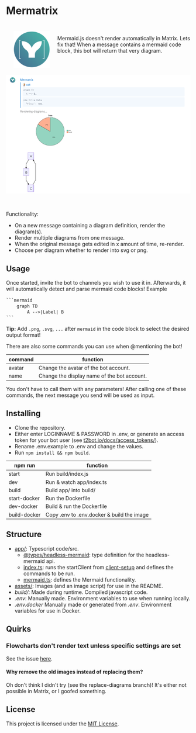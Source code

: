 # Mermatrix


<span>
<img src="assets/mermatrix.png" align="left" style="width:100px;height: 100px; margin: 20px;">
<br>

Mermaid.js doesn't render automatically in Matrix. Lets fix that!
When a message contains a mermaid code block, this bot will return that very diagram.
</span>

&nbsp;&nbsp;&nbsp;

<img src="assets/screenshot.png" clear="left" alt="A screenshot of Mermatrix in action" />

&nbsp;

Functionality:
- On a new message containing a diagram definition, render the diagram(s).
- Render multiple diagrams from one message.
- When the original message gets edited in x amount of time, re-render.
- Choose per diagram whether to render into svg or png.

## Usage
Once started, invite the bot to channels you wish to use it in.
Afterwards, it will automatically detect and parse mermaid code blocks! Example

    ```mermaid
        graph TD
            A -->|Label| B
    ```

**Tip:** Add `.png`, `.svg`, `...` after `mermaid` in the code block to select the desired output format!

There are also some commands you can use when @mentioning the bot!

| command |                  function                   |
| ------- | ------------------------------------------- |
| avatar  | Change the avatar of the bot account.       |
| name    | Change the display name of the bot account. |

You don't have to call them with any parameters!
After calling one of these commands, the next message you send will be used as input.

## Installing
- Clone the repository.
- Either enter LOGINNAME & PASSWORD in .env, or generate an access token for your bot user (see [t2bot.io/docs/access_tokens/](https://t2bot.io/docs/access_tokens/)).
- Rename .env.example to .env and change the values.
- Run `npm install && npm build`.


|    npm run   |                   function                 |
| ------------ | ------------------------------------------ |
| start        | Run build/index.js                         |
| dev          | Run & watch app/index.ts                   |
| build        | Build app/ into build/                     |
| start-docker | Run the Dockerfile                         |
| dev-docker   | Build & run the Dockerfile                 |
| build-docker | Copy .env to .env.docker & build the image |

## Structure
- [app/](app/): Typescript code/src.
    - [@types/headless-mermaid](app/%40types/headless-mermaid/): type definition for the headless-mermaid api.
    - [index.ts](app/index.ts): runs the startClient from [client-setup](app/utils/client-setup.ts) and defines the commands to be run.
    - [mermaid.ts](app/mermaid.ts): defines the Mermaid functionality.
- [assets/](assets/): Images (and an image script) for use in the README.
- *build/*: Made during runtime. Compiled javascript code.
- *.env*: Manually made. Environment variables to use when running locally.
- *.env.docker* Manually made or generated from *.env*. Environment variables for use in Docker.


## Quirks
### Flowcharts don't render text unless specific settings are set
See the issue [here](https://github.com/mermaid-js/mermaid-cli/issues/112).


#### Why remove the old images instead of replacing them?
Oh don't think I didn't try (see the replace-diagrams branch)! It's either not possible in Matrix, or I goofed something.

## License
This project is licensed under the [MIT License](LICENSE).

